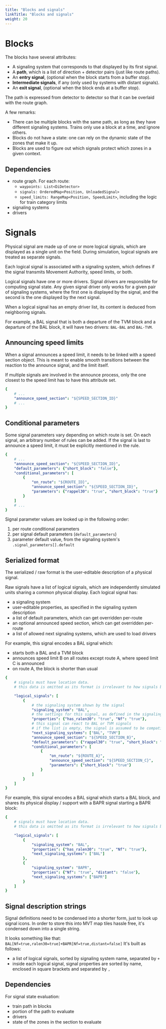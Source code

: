 ```yaml
---
title: "Blocks and signals"
linkTitle: "Blocks and signals"
weight: 20
---
```



# Blocks

The blocks have several attributes:

- A signaling system that corresponds to that displayed by its first signal.
- A **path**, which is a list of direction + detector pairs (just like route paths).
- An **entry signal**, (optional when the block starts from a buffer stop).
- **Intermediate signals**, if any (only used by systems with distant signals).
- An **exit signal**, (optional when the block ends at a buffer stop).

The path is expressed from detector to detector so that it can be overlaid with the route graph.

A few remarks:

- There can be multiple blocks with the same path, as long as they have different signaling systems. Trains only use a block at a time, and ignore others.
- Blocks do not have a state: one can rely on the dynamic state of the zones that make it up.
- Blocks are used to figure out which signals protect which zones in a given context.

## Dependencies

   - route graph. For each route:
       - `waypoints: List<DiDetector>`
       - `signals: OrderedMap<Position, UnloadedSignal>`
       - `speed_limits: RangeMap<Position, SpeedLimit>`, including the logic for train category limits
   - signaling systems
   - drivers


# Signals

Physical signal are made up of one or more logical signals, which are displayed as a single unit on the field. During simulation, logical signals are treated as separate signals.

Each logical signal is associated with a signaling system, which defines if the
signal transmits Movement Authority, speed limits, or both.

Logical signals have one or more drivers. Signal drivers are responsible for computing
signal state. Any given signal driver only works for a given pair of signaling systems,
where the first one is displayed by the signal, and the second is the one displayed by
the next signal.

When a logical signal has an empty driver list, its content is deduced from neighboring signals.

For example, a BAL signal that is both a departure of the TVM block and a
departure of the BAL block, it will have two drivers: `BAL-BAL` and `BAL-TVM`.

## Announcing speed limits

When a signal announces a speed limit, it needs to be linked with a speed section object.
This is meant to enable smooth transitions between the reaction to the announce signal, and the limit itself.

If multiple signals are involved in the announce process, only the one closest to the speed limit has to have
this attribute set.

```yaml
{
    # ...
    "announce_speed_section": "${SPEED_SECTION_ID}"
    # ...
}
```

## Conditional parameters

Some signal parameters vary depending on which route is set. On each signal, an arbitrary number of rules can be added.
If the signal is last to announce a speed limit, it must be explicitly mentioned in the rule.

```yaml
{
    # ...
    "announce_speed_section": "${SPEED_SECTION_ID}",
    "default_parameters": {"short_block": "false"},
    "conditional_parameters": [
        {
            "on_route": "${ROUTE_ID}",
            "announce_speed_section": "${SPEED_SECTION_ID}",
            "parameters": {"rappel30": "true", "short_block": "true"}
        }
    ]
    # ...
}
```

Signal parameter values are looked up in the following order:
1) per route conditional parameters
2) per signal default parameters (`default_parameters`)
3) parameter default value, from the signaling system's `.signal_parameters[].default`


## Serialized format

The serialized / raw format is the user-editable description of a physical signal.

Raw signals have a list of logical signals, which are independently simulated units sharing
a common physical display. Each logical signal has:

- a signaling system
- user-editable properties, as specified in the signaling system description
- a list of default parameters, which can get overridden per-route
- an optional announced speed section, which can get overridden per-route
- a list of allowed next signaling systems, which are used to load drivers

For example, this signal encodes a BAL signal which:
- starts both a BAL and a TVM block
- announces speed limit B on all routes except route A, where speed limit C is announced
- on route A, the block is shorter than usual

```yaml
{
    # signals must have location data.
    # this data is omitted as its format is irrelevant to how signals behave

    "logical_signals": [
        {
            # the signaling system shown by the signal
            "signaling_system": "BAL",
            # the settings for this signal, as defined in the signaling system manifest
            "properties": {"has_ralen30": "true", "Nf": "true"},
            # this signal can react to BAL or TVM signals
            # if the list is empty, the signal is assumed to be compatible with all following signaling systems
            "next_signaling_systems": ["BAL", "TVM"]
            "announce_speed_section": "${SPEED_SECTION_B}",
            "default_parameters": {"rappel30": "true", "short_block": "false"},
            "conditional_parameters": [
                {
                    "on_route": "${ROUTE_A}",
                    "announce_speed_section": "${SPEED_SECTION_C}",
                    "parameters": {"short_block": "true"}
                }
            ]
        }
    ]
}
```

For example, this signal encodes a BAL signal which starts a BAL block, and shares its physical display / support with a BAPR signal starting a BAPR block:
```yaml
{
    # signals must have location data.
    # this data is omitted as its format is irrelevant to how signals behave

    "logical_signals": [
        {
            "signaling_system": "BAL",
            "properties": {"has_ralen30": "true", "Nf": "true"},
            "next_signaling_systems": ["BAL"]
        },
        {
            "signaling_system": "BAPR",
            "properties": {"Nf": "true", "distant": "false"},
            "next_signaling_systems": ["BAPR"]
        }
    ]
}
```

## Signal description strings

Signal definitions need to be condensed into a shorter form, just to look up signal icons.
In order to store this into MVT map tiles hassle free, it's condensed down into a single string.

It looks something like that: `BAL[Nf=true,ralen30=true]+BAPR[Nf=true,distant=false]`
It's built as follows:
- a list of logical signals, sorted by signaling system name, separated by `+`
- inside each logical signal, signal properties are sorted by name, enclosed in square brackets and separated by `,`


## Dependencies

For signal state evaluation:

   - train path in blocks
   - portion of the path to evaluate
   - drivers
   - state of the zones in the section to evaluate
